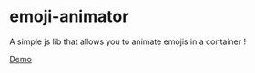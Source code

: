# emoji-animator

A simple js lib that allows you to animate emojis in a container !

<a href="https://lilianbvr.github.io/emoji-animator/">Demo</a>
